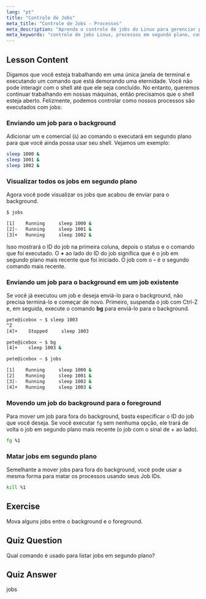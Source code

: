```yaml
---
lang: "pt"
title: "Controle de Jobs"
meta_title: "Controle de Jobs - Processos"
meta_description: "Aprenda o controle de jobs do Linux para gerenciar processos em segundo plano. Entenda os comandos 'jobs', 'bg', 'fg' e 'kill' para uso eficiente do shell. Comece sua jornada no Linux!"
meta_keywords: "controle de jobs Linux, processos em segundo plano, comando jobs, comando bg, comando fg, comando kill, tutorial Linux, Linux para iniciantes"
---
```


## Lesson Content

Digamos que você esteja trabalhando em uma única janela de terminal e executando um comando que está demorando uma eternidade. Você não pode interagir com o shell até que ele seja concluído. No entanto, queremos continuar trabalhando em nossas máquinas, então precisamos que o shell esteja aberto. Felizmente, podemos controlar como nossos processos são executados com jobs:

### Enviando um job para o background

Adicionar um e comercial (`&`) ao comando o executará em segundo plano para que você ainda possa usar seu shell. Vejamos um exemplo:

```bash
sleep 1000 &
sleep 1001 &
sleep 1002 &
```

### Visualizar todos os jobs em segundo plano

Agora você pode visualizar os jobs que acabou de enviar para o background.

```bash
$ jobs

[1]    Running     sleep 1000 &
[2]-   Running     sleep 1001 &
[3]+   Running     sleep 1002 &
```

Isso mostrará o ID do job na primeira coluna, depois o status e o comando que foi executado. O **+** ao lado do ID do job significa que é o job em segundo plano mais recente que foi iniciado. O job com o **-** é o segundo comando mais recente.

### Enviando um job para o background em um job existente

Se você já executou um job e deseja enviá-lo para o background, não precisa terminá-lo e começar de novo. Primeiro, suspenda o job com Ctrl-Z e, em seguida, execute o comando **bg** para enviá-lo para o background.

```bash
pete@icebox ~ $ sleep 1003
^Z
[4]+    Stopped     sleep 1003

pete@icebox ~ $ bg
[4]+    sleep 1003 &

pete@icebox ~ $ jobs

[1]    Running     sleep 1000 &
[2]    Running     sleep 1001 &
[3]-   Running     sleep 1002 &
[4]+   Running     sleep 1003 &
```

### Movendo um job do background para o foreground

Para mover um job para fora do background, basta especificar o ID do job que você deseja. Se você executar `fg` sem nenhuma opção, ele trará de volta o job em segundo plano mais recente (o job com o sinal de + ao lado).

```bash
fg %1
```

### Matar jobs em segundo plano

Semelhante a mover jobs para fora do background, você pode usar a mesma forma para matar os processos usando seus Job IDs.

```bash
kill %1
```

## Exercise

Mova alguns jobs entre o background e o foreground.

## Quiz Question

Qual comando é usado para listar jobs em segundo plano?

## Quiz Answer

jobs
